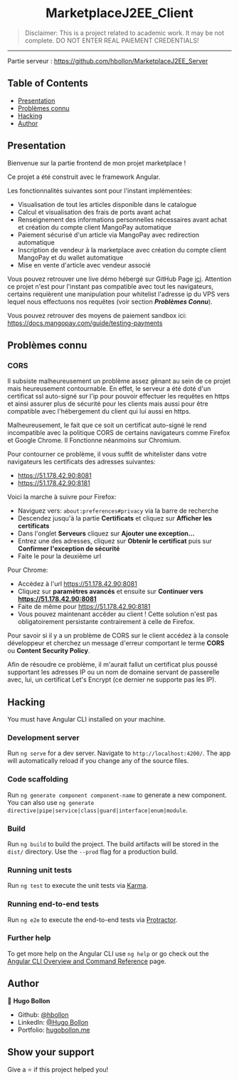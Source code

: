 <h1 align="center">MarketplaceJ2EE_Client</h1>

> Disclaimer: This is a project related to academic work. It may be not complete. DO NOT ENTER REAL PAIEMENT CREDENTIALS!

---

Partie serveur : https://github.com/hbollon/MarketplaceJ2EE_Server

## Table of Contents

- [Presentation](#presentation)
- [Problèmes connu](#problèmes-connu)
- [Hacking](#hacking)
- [Author](#author)

## Presentation

Bienvenue sur la partie frontend de mon projet marketplace !

Ce projet a été construit avec le framework Angular.

Les fonctionnalités suivantes sont pour l'instant implémentées:

- Visualisation de tout les articles disponible dans le catalogue
- Calcul et visualisation des frais de ports avant achat
- Renseignement des informations personnelles nécessaires avant achat et création du compte client MangoPay automatique
- Paiement sécurisé d'un article via MangoPay avec redirection automatique
- Inscription de vendeur à la marketplace avec création du compte client MangoPay et du wallet automatique
- Mise en vente d'article avec vendeur associé

Vous pouvez retrouver une live démo hébergé sur GitHub Page [ici](https://hbollon.github.io/MarketplaceJ2EE_Client/). Attention ce projet n'est pour l'instant pas compatible avec tout les navigateurs, certains requièrent une manipulation pour whitelist l'adresse ip du VPS vers lequel nous effectuons nos requêtes (voir section ***Problèmes Connu***).

Vous pouvez retrouver des moyens de paiement sandbox ici: https://docs.mangopay.com/guide/testing-payments

## Problèmes connu

### CORS
Il subsiste malheureusement un problème assez gênant au sein de ce projet mais heureusement contournable. En effet, le serveur a été doté d'un certificat ssl auto-signé sur l'ip pour pouvoir effectuer les requêtes en https et ainsi assurer plus de sécurité pour les clients mais aussi pour être compatible avec l'hébergement du client qui lui aussi en https.

Malheureusement, le fait que ce soit un certificat auto-signé le rend incompatible avec la politique CORS de certains navigateurs comme Firefox et Google Chrome. Il Fonctionne néanmoins sur Chromium.

Pour contourner ce problème, il vous suffit de whitelister dans votre navigateurs les certificats des  adresses suivantes:

- https://51.178.42.90:8081
- https://51.178.42.90:8181

Voici la marche à suivre pour Firefox:

- Naviguez vers: ```about:preferences#privacy``` via la barre de recherche
- Descendez jusqu'à la partie **Certificats** et cliquez sur **Afficher les certificats**
- Dans l'onglet **Serveurs** cliquez sur **Ajouter une exception...**
- Entrez une des adresses, cliquez sur **Obtenir le certificat** puis sur **Confirmer l'exception de sécurité**
- Faite le pour la deuxième url

Pour Chrome:

- Accédez à l'url https://51.178.42.90:8081
- Cliquez sur **paramètres avancés** et ensuite sur **Continuer vers https://51.178.42.90:8081**
- Faite de même pour https://51.178.42.90:8181
- Vous pouvez maintenant accêder au client ! Cette solution n'est pas obligatoirement persistante contrairement à celle de Firefox.

Pour savoir si il y a un problème de CORS sur le client accédez à la console développeur et cherchez un message d'erreur comportant le terme **CORS** ou **Content Security Policy**.

Afin de résoudre ce problème, il m'aurait fallut un certificat plus poussé supportant les adresses IP ou un nom de domaine servant de passerelle avec, lui, un certificat Let's Encrypt (ce dernier ne supporte pas les IP).

## Hacking

You must have Angular CLI installed on your machine.

### Development server

Run `ng serve` for a dev server. Navigate to `http://localhost:4200/`. The app will automatically reload if you change any of the source files.

### Code scaffolding

Run `ng generate component component-name` to generate a new component. You can also use `ng generate directive|pipe|service|class|guard|interface|enum|module`.

### Build

Run `ng build` to build the project. The build artifacts will be stored in the `dist/` directory. Use the `--prod` flag for a production build.

### Running unit tests

Run `ng test` to execute the unit tests via [Karma](https://karma-runner.github.io).

### Running end-to-end tests

Run `ng e2e` to execute the end-to-end tests via [Protractor](http://www.protractortest.org/).

### Further help

To get more help on the Angular CLI use `ng help` or go check out the [Angular CLI Overview and Command Reference](https://angular.io/cli) page.


## Author

👤 **Hugo Bollon**

* Github: [@hbollon](https://github.com/hbollon)
* LinkedIn: [@Hugo Bollon](https://www.linkedin.com/in/hugobollon/)
* Portfolio: [hugobollon.me](https://www.hugobollon.me)

## Show your support

Give a ⭐️ if this project helped you!
